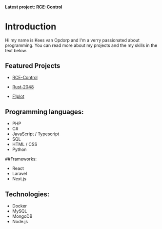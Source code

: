 #### Latest project: [RCE-Control](https://github.com/keesvanopdorp/rce-control)

# Introduction
Hi my name is Kees van Opdorp and I'm a verry passionated about programming. You can read more about my projects and the my skills in the text below.

## Featured Projects

- [RCE-Control](https://github.com/keesvanopdorp/rce-control)
  
- [Rust-2048](https://github.com/keesvanopdorp/rust-2048)

- [F1plot](https://github.com/keesvanopdorp/F1Plot)

## Programming languages:
- PHP
- C#
- JavaScript / Typescript
- SQL
- HTML / CSS
- Python
  
##Frameworks: 
- React
- Laravel
- Next.js
  
## Technologies:
- Docker
- MySQL
- MongoDB
- Node.js

 

<!--
**keesvanopdorp/keesvanopdorp** is a ✨ _special_ ✨ repository because its `README.md` (this file) appears on your GitHub profile.

Here are some ideas to get you started:

- 🔭 I’m currently working on ...
- 🌱 I’m currently learning ...
- 👯 I’m looking to collaborate on ...
- 🤔 I’m looking for help with ...
- 💬 Ask me about ...
- 📫 How to reach me: ...
- 😄 Pronouns: ...
- ⚡ Fun fact: ...
-->
